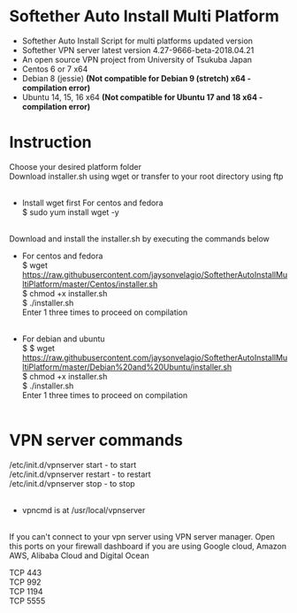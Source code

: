 # Softether Auto Install Multi Platform<br />
* Softether Auto Install Script for multi platforms updated version<br />
* Softether VPN server latest version 4.27-9666-beta-2018.04.21
* An open source VPN project from University of Tsukuba Japan<br />
* Centos 6 or 7 x64
* Debian 8 (jessie) <b>(Not compatible for Debian 9 (stretch) x64 - compilation error)</b>
* Ubuntu 14, 15, 16 x64 <b>(Not compatible for Ubuntu 17 and 18 x64 - compilation error)</b>
# Instruction<br />
Choose your desired platform folder<br />
Download installer.sh using wget or transfer to your root directory using ftp<br /><br />

* Install wget first For centos and fedora<br />
$ sudo yum install wget -y<br /><br /></b>

Download and install the installer.sh by executing the commands below<br />
* For centos and fedora<br />
$ wget https://raw.githubusercontent.com/jaysonvelagio/SoftetherAutoInstallMultiPlatform/master/Centos/installer.sh<br />
$ chmod +x installer.sh<br />
$ ./installer.sh<br />
Enter 1 three times to proceed on compilation<br /><br />

* For debian and ubuntu<br />$ 
$ wget https://raw.githubusercontent.com/jaysonvelagio/SoftetherAutoInstallMultiPlatform/master/Debian%20and%20Ubuntu/installer.sh<br />
$ chmod +x installer.sh<br />
$ ./installer.sh<br /></b>
Enter 1 three times to proceed on compilation<br /><br />

# VPN server commands<br />
/etc/init.d/vpnserver start - to start<br />
/etc/init.d/vpnserver restart - to restart<br />
/etc/init.d/vpnserver stop - to stop<br /><br />

* vpncmd is at /usr/local/vpnserver<br /><br />

If you can't connect to your vpn server using VPN server manager. Open this ports on your firewall dashboard if you are using Google cloud, Amazon AWS, Alibaba Cloud and Digital Ocean<br />

TCP 443<br />
TCP 992<br />
TCP 1194<br />
TCP 5555<br />

